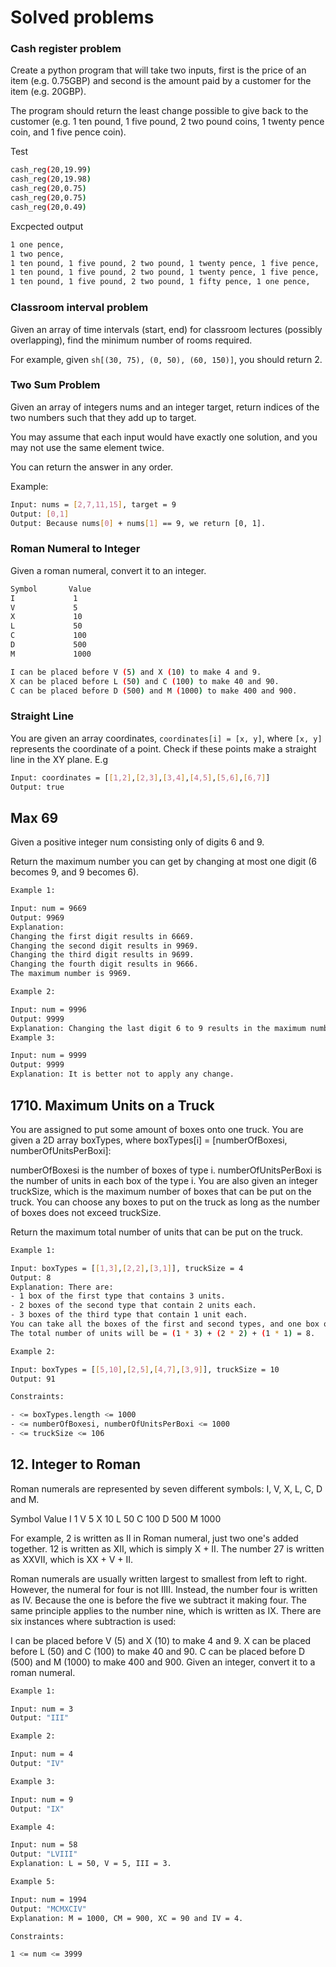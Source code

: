 # Solved problems

### Cash register problem

Create a python program that will take two inputs, first is the price of an item (e.g. 0.75GBP) and second is the amount paid by a customer for the item (e.g. 20GBP). 

The program should return the least change possible to give back to the customer (e.g. 1 ten pound, 1 five pound, 2 two pound coins, 1 twenty pence coin, and 1 five pence coin).

Test 

```sh
cash_reg(20,19.99)
cash_reg(20,19.98)
cash_reg(20,0.75)
cash_reg(20,0.75)
cash_reg(20,0.49)
```

Excpected output 
```sh
1 one pence, 
1 two pence, 
1 ten pound, 1 five pound, 2 two pound, 1 twenty pence, 1 five pence, 
1 ten pound, 1 five pound, 2 two pound, 1 twenty pence, 1 five pence, 
1 ten pound, 1 five pound, 2 two pound, 1 fifty pence, 1 one pence, 
```

### Classroom interval problem

Given an array of time intervals (start, end) for classroom lectures (possibly overlapping), find the minimum number of rooms required.

For example, given ```sh[(30, 75), (0, 50), (60, 150)]```, you should return 2.

### Two Sum Problem

Given an array of integers nums and an integer target, return indices of the two numbers such that they add up to target.

You may assume that each input would have exactly one solution, and you may not use the same element twice.

You can return the answer in any order.

 

Example:
```sh
Input: nums = [2,7,11,15], target = 9
Output: [0,1]
Output: Because nums[0] + nums[1] == 9, we return [0, 1].
```

### Roman Numeral to Integer
Given a roman numeral, convert it to an integer.
```sh
Symbol       Value
I             1
V             5
X             10
L             50
C             100
D             500
M             1000

I can be placed before V (5) and X (10) to make 4 and 9. 
X can be placed before L (50) and C (100) to make 40 and 90. 
C can be placed before D (500) and M (1000) to make 400 and 900.
```
### Straight Line 

You are given an array coordinates, ```coordinates[i] = [x, y]```, where ```[x, y]``` represents the coordinate of a point. Check if these points make a straight line in the XY plane.
E.g
```sh
Input: coordinates = [[1,2],[2,3],[3,4],[4,5],[5,6],[6,7]]
Output: true
```

## Max 69
Given a positive integer num consisting only of digits 6 and 9.

Return the maximum number you can get by changing at most one digit (6 becomes 9, and 9 becomes 6).

 
```sh
Example 1:

Input: num = 9669
Output: 9969
Explanation: 
Changing the first digit results in 6669.
Changing the second digit results in 9969.
Changing the third digit results in 9699.
Changing the fourth digit results in 9666. 
The maximum number is 9969.
```

```sh
Example 2:

Input: num = 9996
Output: 9999
Explanation: Changing the last digit 6 to 9 results in the maximum number.
Example 3:

Input: num = 9999
Output: 9999
Explanation: It is better not to apply any change.
```

## 1710. Maximum Units on a Truck
You are assigned to put some amount of boxes onto one truck. You are given a 2D array boxTypes, where boxTypes[i] = [numberOfBoxesi, numberOfUnitsPerBoxi]:

numberOfBoxesi is the number of boxes of type i.
numberOfUnitsPerBoxi is the number of units in each box of the type i.
You are also given an integer truckSize, which is the maximum number of boxes that can be put on the truck. You can choose any boxes to put on the truck as long as the number of boxes does not exceed truckSize.

Return the maximum total number of units that can be put on the truck.

```sh
Example 1:

Input: boxTypes = [[1,3],[2,2],[3,1]], truckSize = 4
Output: 8
Explanation: There are:
- 1 box of the first type that contains 3 units.
- 2 boxes of the second type that contain 2 units each.
- 3 boxes of the third type that contain 1 unit each.
You can take all the boxes of the first and second types, and one box of the third type.
The total number of units will be = (1 * 3) + (2 * 2) + (1 * 1) = 8.
```
```sh
Example 2:

Input: boxTypes = [[5,10],[2,5],[4,7],[3,9]], truckSize = 10
Output: 91
```

```sh
Constraints:

- <= boxTypes.length <= 1000
- <= numberOfBoxesi, numberOfUnitsPerBoxi <= 1000
- <= truckSize <= 106
```
## 12. Integer to Roman
Roman numerals are represented by seven different symbols: I, V, X, L, C, D and M.

Symbol       Value
I             1
V             5
X             10
L             50
C             100
D             500
M             1000

For example, 2 is written as II in Roman numeral, just two one's added together. 12 is written as XII, which is simply X + II. The number 27 is written as XXVII, which is XX + V + II.

Roman numerals are usually written largest to smallest from left to right. However, the numeral for four is not IIII. Instead, the number four is written as IV. Because the one is before the five we subtract it making four. The same principle applies to the number nine, which is written as IX. There are six instances where subtraction is used:

I can be placed before V (5) and X (10) to make 4 and 9. 
X can be placed before L (50) and C (100) to make 40 and 90. 
C can be placed before D (500) and M (1000) to make 400 and 900.
Given an integer, convert it to a roman numeral.

```sh
Example 1:

Input: num = 3
Output: "III"
```
```sh
Example 2:

Input: num = 4
Output: "IV"
```
```sh
Example 3:

Input: num = 9
Output: "IX"
```
```sh
Example 4:

Input: num = 58
Output: "LVIII"
Explanation: L = 50, V = 5, III = 3.
```
```sh
Example 5:

Input: num = 1994
Output: "MCMXCIV"
Explanation: M = 1000, CM = 900, XC = 90 and IV = 4.
```
```sh
Constraints:

1 <= num <= 3999
```
